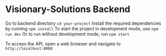 # Visionary-Solutions Backend
Go to backend directory 
```cd your-project```
Install the required dependencies by running
```npm install```
To start the project in development mode, use
```npm run dev```
Or to run without development mode, run
```npm start```

To access the API, open a web browser and navigate to `http://localhost:8080`